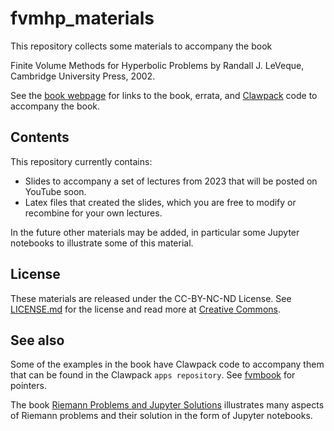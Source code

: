 # fvmhp_materials

This repository collects some materials to accompany the book

Finite Volume Methods for Hyperbolic Problems by Randall J. LeVeque, Cambridge University Press, 2002.

See the [book webpage](http://www.clawpack.org/fvmhp_materials/) for links to the book, errata, and [Clawpack](http://www.clawpack.org) code to accompany the book.

## Contents

This repository currently contains:

- Slides to accompany a set of lectures from 2023 that will be posted on YouTube soon.
- Latex files that created the slides, which you are free to modify or recombine for your own lectures.

In the future other materials may be added, in particular some Jupyter notebooks to illustrate some of this material.

## License

These materials are released under the CC-BY-NC-ND License.
See
[LICENSE.md](https://github.com/clawpack/fvmhp_materials/blob/master/LICENSE.md)
for the license and read more at [Creative
Commons](https://creativecommons.org/licenses/by-nc-nd/4.0/).

## See also

Some of the examples in the book have Clawpack code to accompany them that can be found in the Clawpack `apps repository`.  See [fvmbook](http://www.clawpack.org/fvmbook.html) for pointers.

The book [Riemann Problems and Jupyter Solutions](http://www.clawpack.org/riemann_book/) illustrates many aspects of Riemann problems and their solution in the form of Jupyter notebooks.
